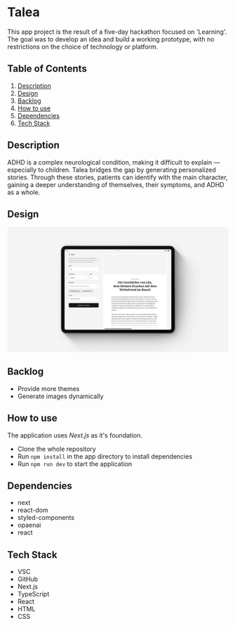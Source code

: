 # Talea

This app project is the result of a five-day hackathon focused on 'Learning'. The goal was to develop an idea and build a working prototype, with no restrictions on the choice of technology or platform.

## Table of Contents

1. [Description](#description)
2. [Design](#design)
3. [Backlog](#backlog)
4. [How to use](#how-to-use)
5. [Dependencies](#dependencies)
6. [Tech Stack](#tech-stack)

## Description

ADHD is a complex neurological condition, making it difficult to explain — especially to children. Talea bridges the gap by generating personalized stories. Through these stories, patients can identify with the main character, gaining a deeper understanding of themselves, their symptoms, and ADHD as a whole.

## Design

![Mockup](./assets/mockup.jpg)

## Backlog

-   Provide more themes
-   Generate images dynamically

## How to use

The application uses _Next.js_ as it's foundation.

-   Clone the whole repository
-   Run `npm install` in the app directory to install dependencies
-   Run `npm run dev` to start the application

## Dependencies

-   next
-   react-dom
-   styled-components
-   opaenai
-   react

## Tech Stack

-   VSC
-   GitHub
-   Next.js
-   TypeScript
-   React
-   HTML
-   CSS
